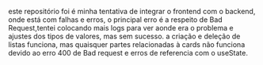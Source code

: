 este repositório foi é minha tentativa de integrar o frontend com o backend, onde está com falhas e erros,
o principal erro é a respeito de Bad Request,tentei colocando mais logs para ver aonde era o problema e ajustes dos tipos de valores, mas sem sucesso.
a criação e deleção de listas funciona, mas quaisquer partes relacionadas à cards não funciona devido ao erro 400 de Bad request e erros de referencia com o useState.
